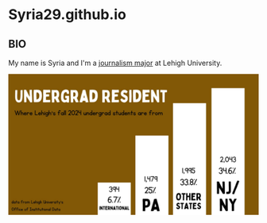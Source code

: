 # Syria29.github.io

## BIO
My name is Syria and I'm a [journalism major](https://journalism.cas.lehigh.edu) at Lehigh University.

![enrollment graph](https://github.com/Syria29/Syria29.github.io/blob/main/Collecting%20Data%20Frequency%20Table%20Mathematics%20Presentation%20in%20Colourful%20Grid%20Style%20.jpg?raw=true)
